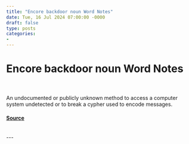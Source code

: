 ```yaml
---
title: "Encore backdoor noun Word Notes"
date: Tue, 16 Jul 2024 07:00:00 -0000
draft: false
type: posts
categories: 
- 
---
```

# Encore backdoor noun Word Notes

<br/>

<br/>
An undocumented or publicly unknown method to access a computer system undetected or to break a cypher used to encode messages.

#### [Source](https://thecyberwire.com/podcasts/word-notes/40/notes)

<br/>
---
